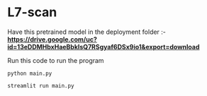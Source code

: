 # L7-scan

Have this pretrained model in the deployment folder :-
**https://drive.google.com/uc?id=13eDDMHbxHaeBbkIsQ7RSgyaf6DSx9io1&export=download**

Run this code to run the program

`python main.py`

`streamlit run main.py`
